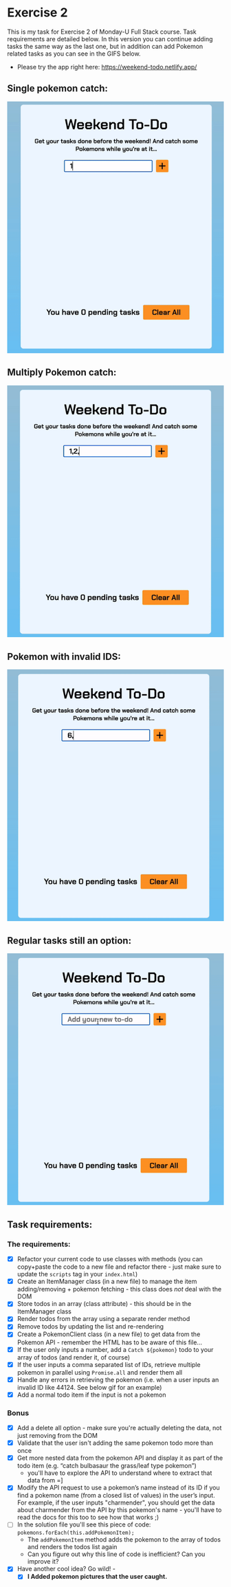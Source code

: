 # Exercise 2

This is my task for Exercise 2 of Monday-U Full Stack course. Task requirements are detailed below. In this version you can continue adding tasks the same way as the last one, but in addition can add Pokemon related tasks as you can see in the GIFS below.

-  Please try the app right here: https://weekend-todo.netlify.app/

## Single pokemon catch:

![single pokemon](./src/assets/singlePokemon.gif)

## Multiply Pokemon catch:

![multiple pokemon](./src/assets/multiplePokemon.gif)

## Pokemon with invalid IDS:

![invalid pokemon](./src/assets/invalidPokemon.gif)

## Regular tasks still an option:

![regular tasks](./src/assets/tasks.gif)

## Task requirements:

### The requirements:

-  [x] Refactor your current code to use classes with methods (you can copy+paste the code to a new file and refactor there - just make sure to update the `scripts` tag in your `index.html`)
-  [x] Create an ItemManager class (in a new file) to manage the item adding/removing + pokemon fetching - this class does _not_ deal with the DOM
-  [x] Store todos in an array (class attribute) - this should be in the ItemManager class
-  [x] Render todos from the array using a separate render method
-  [x] Remove todos by updating the list and re-rendering
-  [x] Create a PokemonClient class (in a new file) to get data from the Pokemon API - remember the HTML has to be aware of this file...
-  [x] If the user only inputs a number, add a `Catch ${pokemon}` todo to your array of todos (and render it, of course)
-  [x] If the user inputs a comma separated list of IDs, retrieve multiple pokemon in parallel using `Promise.all` and render them all
-  [x] Handle any errors in retrieving the pokemon (i.e. when a user inputs an invalid ID like 44124. See below gif for an example)
-  [x] Add a normal todo item if the input is not a pokemon

### Bonus

-  [x] Add a delete all option - make sure you're actually deleting the data, not just removing from the DOM
-  [x] Validate that the user isn't adding the same pokemon todo more than once
-  [x] Get more nested data from the pokemon API and display it as part of the todo item (e.g. “catch bulbasaur the grass/leaf type pokemon”)
   -  you'll have to explore the API to understand where to extract that data from =]
-  [x] Modify the API request to use a pokemon’s name instead of its ID if you find a pokemon name (from a closed list of values) in the user’s input. For example, if the user inputs "charmender", you should get the data about charmender from the API by this pokemon's name - you'll have to read the docs for this too to see how that works ;)
-  [ ] In the solution file you'll see this piece of code: `pokemons.forEach(this.addPokemonItem);`
   -  The `addPokemonItem` method adds the pokemon to the array of todos and renders the todos list again
   -  Can you figure out why this line of code is inefficient? Can you improve it?
-  [x] Have another cool idea? Go wild! -
   -  [x] **I Added pokemon pictures that the user caught.**

